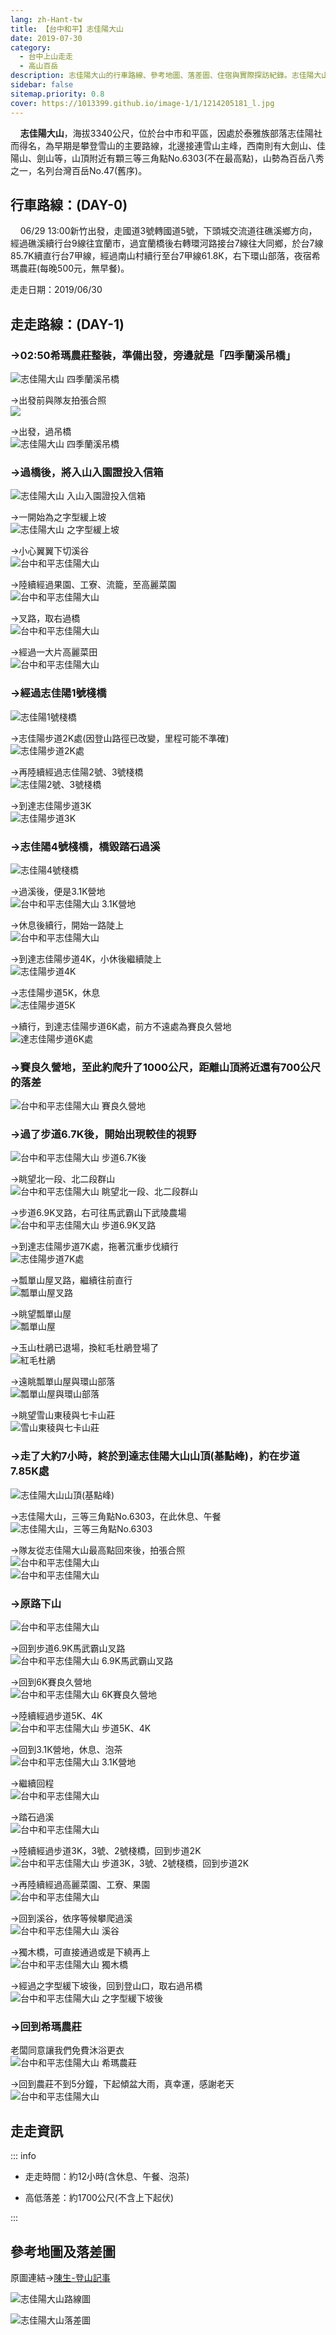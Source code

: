 ```yaml
---
lang: zh-Hant-tw
title: 【台中和平】志佳陽大山
date: 2019-07-30
category: 
  - 台中上山走走
  - 高山百岳
description: 志佳陽大山的行車路線、參考地圖、落差圖、住宿與實際探訪紀錄。志佳陽大山，名列台灣百岳No.47(舊序)，山勢為百岳八秀之一，海拔3340公尺。位於台中市和平區，因處於泰雅族部落志佳陽社而得名，為早期是攀登雪山的主要路線，北邊接連雪山主峰，西南則有大劍山、佳陽山、劍山等，山頂附近有顆三等三角點No.6303。
sidebar: false
sitemap.priority: 0.8
cover: https://1013399.github.io/image-1/1/1214205181_l.jpg
---
```

    **志佳陽大山**，海拔3340公尺，位於台中市和平區，因處於泰雅族部落志佳陽社而得名，為早期是攀登雪山的主要路線，北邊接連雪山主峰，西南則有大劍山、佳陽山、劍山等，山頂附近有顆三等三角點No.6303(不在最高點)，山勢為百岳八秀之一，名列台灣百岳No.47(舊序)。

<!-- more -->

## 行車路線：(DAY-0)  
    06/29 13:00新竹出發，走國道3號轉國道5號，下頭城交流道往礁溪鄉方向，經過礁溪續行台9線往宜蘭市，過宜蘭橋後右轉環河路接台7線往大同鄉，於台7線85.7K續直行台7甲線，經過南山村續行至台7甲線61.8K，右下環山部落，夜宿希瑪農莊(每晚500元，無早餐)。

走走日期：2019/06/30

## 走走路線：(DAY-1)  
### →02:50希瑪農莊整裝，準備出發，旁邊就是「四季蘭溪吊橋」  
![志佳陽大山 四季蘭溪吊橋](https://1013399.github.io/image-1/1/1214204779_l.jpg)

→出發前與隊友拍張合照  
![](https://1013399.github.io/image-1/1/1214204874_l.jpg)

→出發，過吊橋  
![志佳陽大山 四季蘭溪吊橋](https://1013399.github.io/image-1/1/1214204305_l.jpg)

### →過橋後，將入山入園證投入信箱  
![志佳陽大山 入山入園證投入信箱](https://1013399.github.io/image-1/1/1214204780_l.jpg)

→一開始為之字型緩上坡  
![志佳陽大山 之字型緩上坡](https://1013399.github.io/image-1/1/1214204691_l.jpg)

→小心翼翼下切溪谷  
![台中和平志佳陽大山](https://1013399.github.io/image-1/1/1214204012_l.jpg)

→陸續經過果園、工寮、流籠，至高麗菜園  
![台中和平志佳陽大山](https://1013399.github.io/image-1/1/1214205074_l.jpg)

→叉路，取右過橋  
![台中和平志佳陽大山](https://1013399.github.io/image-1/1/1214204405_l.jpg)

→經過一大片高麗菜田  
![台中和平志佳陽大山](https://1013399.github.io/image-1/1/1214204406_l.jpg)

### →經過志佳陽1號棧橋  
![志佳陽1號棧橋](https://1013399.github.io/image-1/1/1214204781_l.jpg)

→志佳陽步道2K處(因登山路徑已改變，里程可能不準確)  
![志佳陽步道2K處](https://1013399.github.io/image-1/1/1214204972_l.jpg)

→再陸續經過志佳陽2號、3號棧橋  
![志佳陽2號、3號棧橋](https://1013399.github.io/image-1/1/1214205176_l.jpg)

→到達志佳陽步道3K  
![志佳陽步道3K](https://1013399.github.io/image-1/1/1214204013_l.jpg)

### →志佳陽4號棧橋，橋毀踏石過溪  
![志佳陽4號棧橋](https://1013399.github.io/image-1/1/1214205178_l.jpg)

→過溪後，便是3.1K營地  
![台中和平志佳陽大山 3.1K營地](https://1013399.github.io/image-1/1/1214204974_l.jpg)

→休息後續行，開始一路陡上  
![台中和平志佳陽大山](https://1013399.github.io/image-1/1/1214204782_l.jpg)

→到達志佳陽步道4K，小休後繼續陡上  
![志佳陽步道4K](https://1013399.github.io/image-1/1/1214204693_l.jpg)

→志佳陽步道5K，休息  
![志佳陽步道5K](https://1013399.github.io/image-1/1/1214205076_l.jpg)

→續行，到達志佳陽步道6K處，前方不遠處為賽良久營地  
![達志佳陽步道6K處](https://1013399.github.io/image-1/1/1214204783_l.jpg)

### →賽良久營地，至此約爬升了1000公尺，距離山頂將近還有700公尺的落差  
![台中和平志佳陽大山 賽良久營地](https://1013399.github.io/image-1/1/1214204407_l.jpg)

### →過了步道6.7K後，開始出現較佳的視野  
![台中和平志佳陽大山 步道6.7K後](https://1013399.github.io/image-1/1/1214205181_l.jpg)

→眺望北一段、北二段群山  
![台中和平志佳陽大山 眺望北一段、北二段群山](https://1013399.github.io/image-1/1/1214204309_l.jpg)

→步道6.9K叉路，右可往馬武霸山下武陵農場  
![台中和平志佳陽大山 步道6.9K叉路](https://1013399.github.io/image-1/1/1214204976_l.jpg)

→到達志佳陽步道7K處，拖著沉重步伐續行  
![志佳陽步道7K處](https://1013399.github.io/image-1/1/1214204409_l.jpg)

→瓢單山屋叉路，繼續往前直行  
![瓢單山屋叉路](https://1013399.github.io/image-1/1/1214204877_l.jpg)

→眺望瓢單山屋  
![瓢單山屋](https://1013399.github.io/image-1/1/1214205077_l.jpg)

→玉山杜鵑已退場，換紅毛杜鵑登場了  
![紅毛杜鵑](https://1013399.github.io/image-1/1/1214204014_l.jpg)

→遠眺瓢單山屋與環山部落  
![瓢單山屋與環山部落](https://1013399.github.io/image-1/1/1214204310_l.jpg)

→眺望雪山東稜與七卡山莊  
![雪山東稜與七卡山莊](https://1013399.github.io/image-1/1/1214204696_l.jpg)

### →走了大約7小時，終於到達志佳陽大山山頂(基點峰)，約在步道7.85K處  
![志佳陽大山山頂(基點峰)](https://1013399.github.io/image-1/1/1214205078_l.jpg)

→志佳陽大山，三等三角點No.6303，在此休息、午餐  
![志佳陽大山，三等三角點No.6303](https://1013399.github.io/image-1/1/1214204311_l.jpg)

→隊友從志佳陽大山最高點回來後，拍張合照  
![台中和平志佳陽大山](https://1013399.github.io/image-1/1/1214204880_l.jpg)  
![台中和平志佳陽大山](https://1013399.github.io/image-1/1/1214204977_l.jpg)

### →原路下山  
![台中和平志佳陽大山](https://1013399.github.io/image-1/1/1214204410_l.jpg)

→回到步道6.9K馬武霸山叉路  
![台中和平志佳陽大山 6.9K馬武霸山叉路](https://1013399.github.io/image-1/1/1214204312_l.jpg)

→回到6K賽良久營地  
![台中和平志佳陽大山 6K賽良久營地](https://1013399.github.io/image-1/1/1214204313_l.jpg)

→陸續經過步道5K、4K  
![台中和平志佳陽大山 步道5K、4K](https://1013399.github.io/image-1/1/1214204411_l.jpg)

→回到3.1K營地，休息、泡茶  
![台中和平志佳陽大山 3.1K營地](https://1013399.github.io/image-1/1/1214204314_l.jpg)

→繼續回程  
![台中和平志佳陽大山](https://1013399.github.io/image-1/1/1214204697_l.jpg)

→踏石過溪  
![台中和平志佳陽大山](https://1013399.github.io/image-1/1/1214204978_l.jpg)

→陸續經過步道3K，3號、2號棧橋，回到步道2K  
![台中和平志佳陽大山 步道3K，3號、2號棧橋，回到步道2K](https://1013399.github.io/image-1/1/1214204412_l.jpg)

→再陸續經過高麗菜園、工寮、果園  
![台中和平志佳陽大山](https://1013399.github.io/image-1/1/1214204881_l.jpg)

→回到溪谷，依序等候攀爬過溪  
![台中和平志佳陽大山 溪谷](https://1013399.github.io/image-1/1/1214205183_l.jpg)

→獨木橋，可直接通過或是下繞再上  
![台中和平志佳陽大山 獨木橋](https://1013399.github.io/image-1/1/1214205080_l.jpg)

→經過之字型緩下坡後，回到登山口，取右過吊橋  
![台中和平志佳陽大山 之字型緩下坡後](https://1013399.github.io/image-1/1/1214204413_l.jpg)

### →回到希瑪農莊
老闆同意讓我們免費沐浴更衣  
![台中和平志佳陽大山 希瑪農莊](https://1013399.github.io/image-1/1/1214205081_l.jpg)

→回到農莊不到5分鐘，下起傾盆大雨，真幸運，感謝老天  
![台中和平志佳陽大山](https://1013399.github.io/image-1/1/1214204981_l.jpg)

## 走走資訊
::: info

- 走走時間：約12小時(含休息、午餐、泡茶)

- 高低落差：約1700公尺(不含上下起伏)

:::

## 參考地圖及落差圖
原圖連結→[陳生-登山記事](https://www.keepon.com.tw/thread-39f20437-d864-e511-93ee-000e04b74954.html?AspxAutoDetectCookieSupport=1)  

![志佳陽大山路線圖](https://1013399.github.io/image-1/1/1214205268_l.jpg)  

![志佳陽大山落差圖](https://1013399.github.io/image-1/1/1214205269_l.jpg)